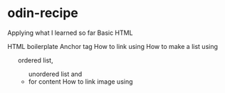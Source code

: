 # odin-recipe

Applying what I learned so far
Basic HTML

HTML boilerplate
Anchor tag <a>
How to link using <href>
How to make a list using <ol> ordered list, <ul> unordered list and <li> for content
How to link image using <img href>